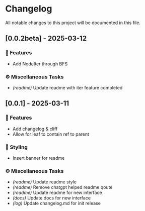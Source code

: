 # Changelog

All notable changes to this project will be documented in this file.

## [0.0.2beta] - 2025-03-12

### 🚀 Features

- Add NodeIter<T> through BFS

### ⚙️ Miscellaneous Tasks

- *(readme)* Update readme with iter feature completed

## [0.0.1] - 2025-03-11

### 🚀 Features

- Add changelog & cliff
- Allow for leaf to contain ref to parent

### 🎨 Styling

- Insert banner for readme

### ⚙️ Miscellaneous Tasks

- *(readme)* Update readme style
- *(readme)* Remove chatgpt helped readme qoute
- *(readme)* Update readme for new interface
- *(docs)* Update docs for new interface
- *(log)* Update changelog.md for init release

<!-- generated by git-cliff -->
